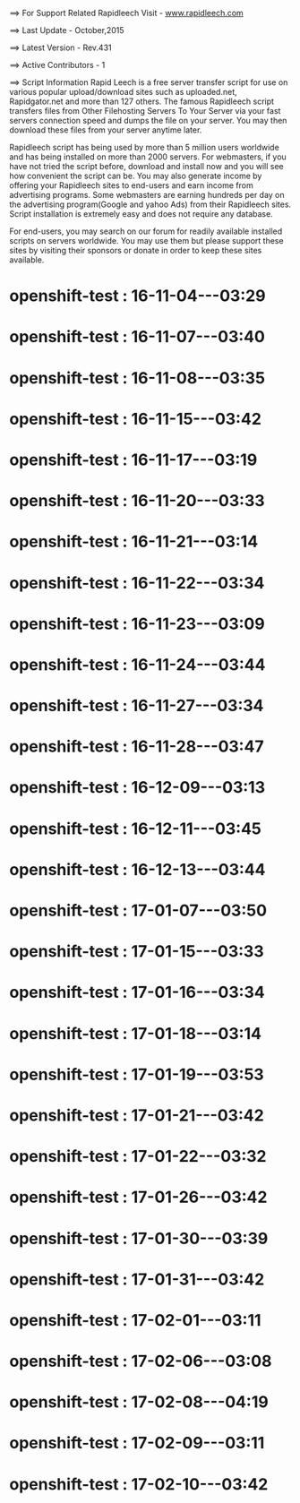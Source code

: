 ==> For Support Related Rapidleech Visit - www.rapidleech.com 

==> Last Update - October,2015 

==> Latest Version - Rev.431 

==> Active Contributors - 1

==> Script Information
Rapid Leech is a free server transfer script for use on various popular upload/download sites such as uploaded.net, Rapidgator.net and more than 127 others. The famous Rapidleech script transfers files from Other Filehosting Servers To Your Server via your fast servers connection speed and dumps the file on your server. You may then download these files from your server anytime later.

Rapidleech script has being used by more than 5 million users worldwide and has being installed on more than 2000 servers.
For webmasters, if you have not tried the script before, download and install now and you will see how convenient the script can be. You may also generate income by offering your Rapidleech sites to end-users and earn income from advertising programs. Some webmasters are earning hundreds per day on the advertising program(Google and yahoo Ads) from their Rapidleech sites. Script installation is extremely easy and does not require any database.

For end-users, you may search on our forum for readily available installed scripts on servers worldwide. You may use them but please support these sites by visiting their sponsors or donate in order to keep these sites available.
# openshift-test : 16-11-04---03:29 
# openshift-test : 16-11-07---03:40 
# openshift-test : 16-11-08---03:35 
# openshift-test : 16-11-15---03:42 
# openshift-test : 16-11-17---03:19 
# openshift-test : 16-11-20---03:33 
# openshift-test : 16-11-21---03:14 
# openshift-test : 16-11-22---03:34 
# openshift-test : 16-11-23---03:09 
# openshift-test : 16-11-24---03:44 
# openshift-test : 16-11-27---03:34 
# openshift-test : 16-11-28---03:47 
# openshift-test : 16-12-09---03:13 
# openshift-test : 16-12-11---03:45 
# openshift-test : 16-12-13---03:44 
# openshift-test : 17-01-07---03:50 
# openshift-test : 17-01-15---03:33 
# openshift-test : 17-01-16---03:34 
# openshift-test : 17-01-18---03:14 
# openshift-test : 17-01-19---03:53 
# openshift-test : 17-01-21---03:42 
# openshift-test : 17-01-22---03:32 
# openshift-test : 17-01-26---03:42 
# openshift-test : 17-01-30---03:39 
# openshift-test : 17-01-31---03:42 
# openshift-test : 17-02-01---03:11 
# openshift-test : 17-02-06---03:08 
# openshift-test : 17-02-08---04:19 
# openshift-test : 17-02-09---03:11 
# openshift-test : 17-02-10---03:42 
